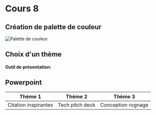 # Cours 8
## Création de palette de couleur
![Palette de couleur](https://user-images.githubusercontent.com/89608165/145732065-86b5997a-ff04-4cf3-a3a8-3838ff306ee0.png)

## Choix d'un thème 

#### Outil de présentation:   
## Powerpoint
Thème 1 | Thème 2 | Thème 3
--| -- | -- 
Citation inspirantes  | Tech pitch deck  | Conception rognage
